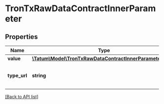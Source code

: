 # TronTxRawDataContractInnerParameter

## Properties

Name | Type | Description | Notes
------------ | ------------- | ------------- | -------------
**value** | [**\Tatum\Model\TronTxRawDataContractInnerParameterValue**](TronTxRawDataContractInnerParameterValue.md) |  | [optional]
**type_url** | **string** | Type of the smart contract event. | [optional]

[[Back to API list]](../../README.md#api-endpoints)
